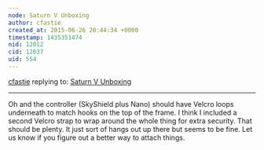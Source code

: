 ```yaml
---
node: Saturn V Unboxing
author: cfastie
created_at: 2015-06-26 20:44:34 +0000
timestamp: 1435351474
nid: 12012
cid: 12037
uid: 554
---
```




[cfastie](../profile/cfastie) replying to: [Saturn V Unboxing](../notes/dbenjamin/06-26-2015/saturn-v-unboxing)

----
Oh and the controller (SkyShield plus Nano) should have Velcro loops underneath to match hooks on the top of the frame. I think I included a second Velcro strap to wrap around the whole thing for extra security. That should be plenty. It just sort of hangs out up there but seems to be fine. Let us know if you figure out a better way to attach things.